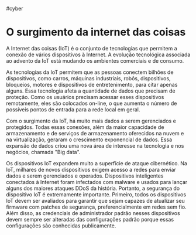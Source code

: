 #cyber 
# O surgimento da internet das coisas

A Internet das coisas (IoT) é o conjunto de tecnologias que permitem a conexão de vários dispositivos à Internet. A evolução tecnológica associada ao advento da IoT está mudando os ambientes comerciais e de consumo.

As tecnologias da IoT permitem que as pessoas conectem bilhões de dispositivos, como carros, máquinas industriais, robôs, dispositivos, bloqueios, motores e dispositivos de entretenimento, para citar apenas alguns. Essa tecnologia afeta a quantidade de dados que precisam de proteção. Como os usuários precisam acessar esses dispositivos remotamente, eles são colocados on-line, o que aumenta o número de possíveis pontos de entrada para a rede local em geral.

Com o surgimento da IoT, há muito mais dados a serem gerenciados e protegidos. Todas essas conexões, além da maior capacidade de armazenamento e de serviços de armazenamento oferecidos na nuvem e na virtualização, geraram o crescimento exponencial de dados. Essa expansão de dados criou uma nova área de interesse na tecnologia e nos negócios, chamada "Big data".

Os dispositivos IoT expandem muito a superfície de ataque cibernético. Na IoT, milhares de novos dispositivos exigem acesso a redes para enviar dados e serem gerenciados e operados. Dispositivos inteligentes conectados à Internet foram infectados com malware e usados para lançar alguns dos maiores ataques DDoS da história. Portanto, a segurança do dispositivo IoT é extremamente importante. Primeiro, todos os dispositivos IoT devem ser avaliados para garantir que sejam capazes de atualizar seu firmware com patches de segurança, preferencialmente em redes sem fio. Além disso, as credenciais de administrador padrão nesses dispositivos devem sempre ser alteradas das configurações padrão porque essas configurações são conhecidas publicamente.
































